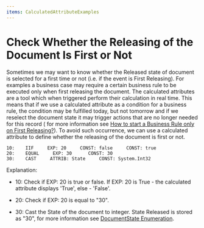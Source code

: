 ```yaml
---
items: CalculatedAttributeExamples
---
```


# Check Whether the Releasing of the Document Is First or Not

Sometimes we may want to know whether the Released state of document is selected for a first time or not (i.e. if the event is  First Releasing). For examples a business case may require a certain  business rule to be executed only when first releasing the document. The calculated attributes are a tool which when triggered perform their  calculation in real time. This means that if we use a calculated  attribute as a condition for a business rule, the condition may be  fulfilled today, but not tomorrow and if we reselect the document state  it may trigger actions that are no longer needed for this record ( for  more information see [How to start a Business Rule only on First Releasing?](https://docs.erp.net/tech/how-to-start-a-business-rule-only-on-first-releasing-233832455.html)). To avoid such occurrence, we can use a calculated attribute to define whether the releasing of the document is first or not.



```
10:    IIF     EXP: 20     CONST: false     CONST: true
20:    EQUAL     EXP: 30      CONST: 30                                  
30:    CAST     ATTRIB: State     CONST: System.Int32         

```

Explanation:

- 10: Check if EXP: 20 is true or false. If EXP: 20 is True - the calculated attribute displays 'True', else - 'False'.
- 20: Check if EXP: 20 is equal to "30".

- 30: Cast the State of the document to integer. State Released is stored as "30", for more information see [DocumentState Enumeration](https://restdev.erp.bg/model/html/243d08d2-1bd6-f223-c454-1c488e51648f.htm).